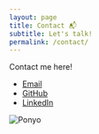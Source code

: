 ```yaml
---
layout: page
title: Contact 📬
subtitle: Let's talk!
permalink: /contact/
---
```


Contact me here!

- [Email](joey.huang@drexel.edu)
- [GitHub](https://github.com/joeyh278)
- [LinkedIn](https://www.linkedin.com/in/joey-huang-2b090119b/)

![Ponyo](../img/ponyo.gif)
